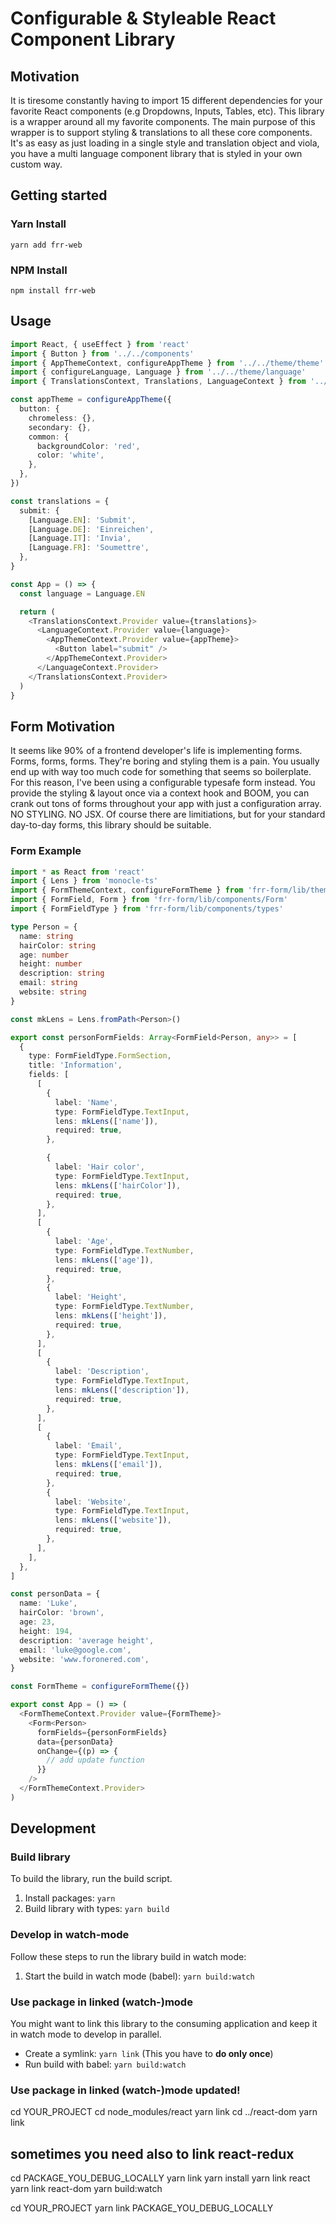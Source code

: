 # Configurable & Styleable React Component Library

## Motivation

It is tiresome constantly having to import 15 different dependencies for your favorite React components (e.g Dropdowns, Inputs, Tables, etc). This library is a wrapper around all my favorite components. The main purpose of this wrapper is to support styling & translations to all these core components. It's as easy as just loading in a single style and translation object and viola, you have a multi language component library that is styled in your own custom way.

## Getting started

### Yarn Install

```
yarn add frr-web
```

### NPM Install

```
npm install frr-web
```

## Usage

```ts
import React, { useEffect } from 'react'
import { Button } from '../../components'
import { AppThemeContext, configureAppTheme } from '../../theme/theme'
import { configureLanguage, Language } from '../../theme/language'
import { TranslationsContext, Translations, LanguageContext } from '../../theme/language'

const appTheme = configureAppTheme({
  button: {
    chromeless: {},
    secondary: {},
    common: {
      backgroundColor: 'red',
      color: 'white',
    },
  },
})

const translations = {
  submit: {
    [Language.EN]: 'Submit',
    [Language.DE]: 'Einreichen',
    [Language.IT]: 'Invia',
    [Language.FR]: 'Soumettre',
  },
}

const App = () => {
  const language = Language.EN

  return (
    <TranslationsContext.Provider value={translations}>
      <LanguageContext.Provider value={language}>
        <AppThemeContext.Provider value={appTheme}>
          <Button label="submit" />
        </AppThemeContext.Provider>
      </LanguageContext.Provider>
    </TranslationsContext.Provider>
  )
}
```

## Form Motivation

It seems like 90% of a frontend developer's life is implementing forms. Forms, forms, forms. They're boring and styling them is a pain. You usually end up with way too much code for something that seems so boilerplate. For this reason, I've been using a configurable typesafe form instead. You provide the styling & layout once via a context hook and BOOM, you can crank out tons of forms throughout your app with just a configuration array. NO STYLING. NO JSX. Of course there are limitiations, but for your standard day-to-day forms, this library should be suitable.

### Form Example

```ts
import * as React from 'react'
import { Lens } from 'monocle-ts'
import { FormThemeContext, configureFormTheme } from 'frr-form/lib/theme/theme'
import { FormField, Form } from 'frr-form/lib/components/Form'
import { FormFieldType } from 'frr-form/lib/components/types'

type Person = {
  name: string
  hairColor: string
  age: number
  height: number
  description: string
  email: string
  website: string
}

const mkLens = Lens.fromPath<Person>()

export const personFormFields: Array<FormField<Person, any>> = [
  {
    type: FormFieldType.FormSection,
    title: 'Information',
    fields: [
      [
        {
          label: 'Name',
          type: FormFieldType.TextInput,
          lens: mkLens(['name']),
          required: true,
        },

        {
          label: 'Hair color',
          type: FormFieldType.TextInput,
          lens: mkLens(['hairColor']),
          required: true,
        },
      ],
      [
        {
          label: 'Age',
          type: FormFieldType.TextNumber,
          lens: mkLens(['age']),
          required: true,
        },
        {
          label: 'Height',
          type: FormFieldType.TextNumber,
          lens: mkLens(['height']),
          required: true,
        },
      ],
      [
        {
          label: 'Description',
          type: FormFieldType.TextInput,
          lens: mkLens(['description']),
          required: true,
        },
      ],
      [
        {
          label: 'Email',
          type: FormFieldType.TextInput,
          lens: mkLens(['email']),
          required: true,
        },
        {
          label: 'Website',
          type: FormFieldType.TextInput,
          lens: mkLens(['website']),
          required: true,
        },
      ],
    ],
  },
]

const personData = {
  name: 'Luke',
  hairColor: 'brown',
  age: 23,
  height: 194,
  description: 'average height',
  email: 'luke@google.com',
  website: 'www.foronered.com',
}

const FormTheme = configureFormTheme({})

export const App = () => (
  <FormThemeContext.Provider value={FormTheme}>
    <Form<Person>
      formFields={personFormFields}
      data={personData}
      onChange={(p) => {
        // add update function
      }}
    />
  </FormThemeContext.Provider>
)
```

## Development

### Build library

To build the library, run the build script.

1. Install packages: `yarn`
2. Build library with types: `yarn build`

### Develop in watch-mode

Follow these steps to run the library build in watch mode:

1. Start the build in watch mode (babel): `yarn build:watch`

### Use package in linked (watch-)mode

You might want to link this library to the consuming application and keep it in watch mode to develop in parallel.

- Create a symlink: `yarn link` (This you have to **do only once**)
- Run build with babel: `yarn build:watch`

### Use package in linked (watch-)mode updated!

cd YOUR_PROJECT
cd node_modules/react
yarn link
cd ../react-dom
yarn link

## sometimes you need also to link react-redux

cd PACKAGE_YOU_DEBUG_LOCALLY
yarn link
yarn install
yarn link react
yarn link react-dom
yarn build:watch

cd YOUR_PROJECT
yarn link PACKAGE_YOU_DEBUG_LOCALLY
